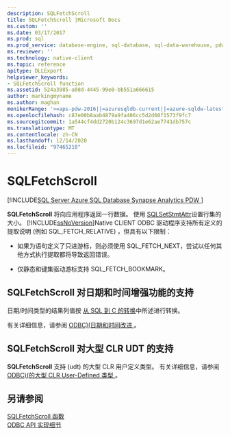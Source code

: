 ```yaml
---
description: SQLFetchScroll
title: SQLFetchScroll |Microsoft Docs
ms.custom: ''
ms.date: 03/17/2017
ms.prod: sql
ms.prod_service: database-engine, sql-database, sql-data-warehouse, pdw
ms.reviewer: ''
ms.technology: native-client
ms.topic: reference
apitype: DLLExport
helpviewer_keywords:
- SQLFetchScroll function
ms.assetid: 524a3985-a08d-4445-99e0-bb551a666615
author: markingmyname
ms.author: maghan
monikerRange: '>=aps-pdw-2016||=azuresqldb-current||=azure-sqldw-latest||>=sql-server-2016||>=sql-server-linux-2017||=azuresqldb-mi-current'
ms.openlocfilehash: c87e00b8aab4879a9fa406cc5d2d60f1573f9fc7
ms.sourcegitcommit: 1a544cf4dd2720b124c3697d1e62ae7741db757c
ms.translationtype: MT
ms.contentlocale: zh-CN
ms.lasthandoff: 12/14/2020
ms.locfileid: "97465218"
---
```

# <a name="sqlfetchscroll"></a>SQLFetchScroll
[!INCLUDE[SQL Server Azure SQL Database Synapse Analytics PDW ](../../includes/applies-to-version/sql-asdb-asdbmi-asa-pdw.md)]

  **SQLFetchScroll** 将向应用程序返回一行数据。 使用 [SQLSetStmtAttr](../../relational-databases/native-client-odbc-api/sqlsetstmtattr.md)设置行集的大小。 [!INCLUDE[ssNoVersion](../../includes/ssnoversion-md.md)]Native CLIENT ODBC 驱动程序支持所有定义的提取说明 (例如 SQL_FETCH_RELATIVE) ，但具有以下限制：  
  
-   如果为语句定义了只进游标，则必须使用 SQL_FETCH_NEXT，尝试以任何其他方式执行提取都将导致返回错误。  
  
-   仅静态和键集驱动游标支持 SQL_FETCH_BOOKMARK。  
  
## <a name="sqlfetchscroll-support-for-enhanced-date-and-time-features"></a>SQLFetchScroll 对日期和时间增强功能的支持  
 日期/时间类型的结果列值按 [从 SQL 到 C 的转换](../../relational-databases/native-client-odbc-date-time/datetime-data-type-conversions-from-sql-to-c.md)中所述进行转换。  
  
 有关详细信息，请参阅 [ODBC&#41;&#40;日期和时间改进 ](../../relational-databases/native-client-odbc-date-time/date-and-time-improvements-odbc.md)。  
  
## <a name="sqlfetchscroll-support-for-large-clr-udts"></a>SQLFetchScroll 对大型 CLR UDT 的支持  
 **SQLFetchScroll** 支持 (udt) 的大型 CLR 用户定义类型。 有关详细信息，请参阅 [ODBC&#41;&#40;的大型 CLR User-Defined 类型 ](../../relational-databases/native-client/odbc/large-clr-user-defined-types-odbc.md)。  
  
## <a name="see-also"></a>另请参阅  
 [SQLFetchScroll 函数](../../odbc/reference/syntax/sqlfetchscroll-function.md)   
 [ODBC API 实现细节](../../relational-databases/native-client-odbc-api/odbc-api-implementation-details.md)  
  
